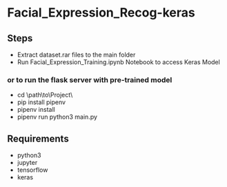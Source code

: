 # Facial_Expression_Recog-keras

## Steps

* Extract dataset.rar files to the main folder
* Run Facial_Expression_Training.ipynb Notebook to access Keras Model

### or to run the flask server with pre-trained model

* cd \path\to\Project\
* pip install pipenv
* pipenv install
* pipenv run python3 main.py

## Requirements

* python3
* jupyter
* tensorflow
* keras
